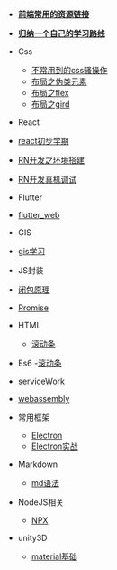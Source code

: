 <!--
 * @Descripttion: 
 * @version: 
 * @Author: suckson
 * @Date: 2019-04-02 12:06:29
 * @LastEditors: suckson
 * @LastEditTime: 2019-11-22 17:31:24
 -->
- [**前端常用的资源链接**](/slientdoc/web/moudle.md)
- [**归纳一个自己的学习路线**](/slientdoc/web/studyweb.md)
- Css
  - [不常用到的css骚操作](/slientdoc/web/html/cssoperation)
  - [布局之伪类元素](/slientdoc/web/html/css-weilie)
  - [布局之flex](/slientdoc/web/html/flex)
  - [布局之gird](/slientdoc/web/html/gird)

- React
- [react初步学期](/slientdoc/web/react/react.md)
- [RN开发之环境搭建](/slientdoc/web/react/react-rn1.md)
- [RN开发真机调试](/slientdoc/web/react/reactdebugger.md)


- Flutter
- [flutter_web](/slientdoc/flutter/flutter_web.md)

- GIS
- [gis学习](/slientdoc/web/gis/gis.md)

- JS封装
- [闭包原理](/slientdoc/web/jsmoudle/bibao.md)
- [Promise](/slientdoc/web/jsmoudle/promise.md)

- HTML
  - [滚动条](/slientdoc/web/html/scroll.md)

- Es6
    -[滚动条](/slientdoc/web/es6/es6.md)

- [serviceWork](/slientdoc/web/servicework/servicework.md)
- [webassembly](/slientdoc/web/webassembly/webassembly.md)

- 常用框架
  - [Electron](/slientdoc/web/frame/electron.md)
  - [Electron实战](/slientdoc/web/frame/electronpritice.md)

- Markdown
  - [md语法](/slientdoc/web/md/syntax.md)

- NodeJS相关
  - [NPX](/slientdoc/node/npx)

- unity3D
  - [material基础](/slientdoc/unity3d/unity3d_material)
